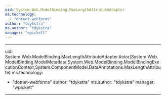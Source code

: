 ```yaml
---
uid: System.Web.ModelBinding.MaxLengthAttributeAdapter
ms.technology: 
  - "dotnet-webforms"
author: "tdykstra"
ms.author: "tdykstra"
manager: "wpickett"
---
```


---
uid: System.Web.ModelBinding.MaxLengthAttributeAdapter.#ctor(System.Web.ModelBinding.ModelMetadata,System.Web.ModelBinding.ModelBindingExecutionContext,System.ComponentModel.DataAnnotations.MaxLengthAttribute)
ms.technology: 
  - "dotnet-webforms"
author: "tdykstra"
ms.author: "tdykstra"
manager: "wpickett"
---
